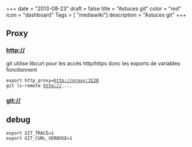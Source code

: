 +++
date = "2013-08-23"
draft = false
title = "Astuces git"
color = "red"
icon = "dashboard"
Tags = [ "mediawiki"]
description = "Astuces git"
+++

Proxy
-----

### <http://>

git utilise libcurl pour les accès http/https donc les exports de
variables fonctionnent

`export http_proxy=`[`http://proxy:3128`](http://proxy:3128)\
`git ls-remote `[`http://`](http://)`....`

### <git://>

debug
-----

    export GIT_TRACE=1 
    export GIT_CURL_VERBOSE=1
